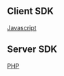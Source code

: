 ## Client SDK

[Javascript](client/javascript/latest.md)

## Server SDK

[PHP](server/php/latest.md)